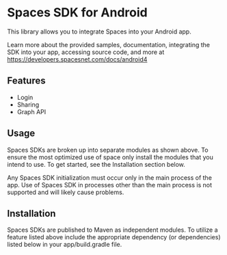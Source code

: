 # Spaces SDK for Android
This library allows you to integrate Spaces into your Android app.

Learn more about the provided samples, documentation, integrating the SDK into your app, accessing source code, and more at https://developers.spacesnet.com/docs/android4

## Features
* Login
* Sharing
* Graph API

## Usage
Spaces SDKs are broken up into separate modules as shown above. To ensure the most optimized use of space only install the modules that you intend to use. To get started, see the Installation section below.

Any Spaces SDK initialization must occur only in the main process of the app. Use of Spaces SDK in processes other than the main process is not supported and will likely cause problems.

## Installation
Spaces SDKs are published to Maven as independent modules. To utilize a feature listed above include the appropriate dependency (or dependencies) listed below in your app/build.gradle file.
